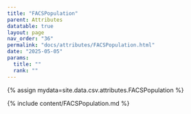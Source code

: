 ```yaml
---
title: "FACSPopulation"
parent: Attributes
datatable: true
layout: page
nav_order: "36"
permalink: "docs/attributes/FACSPopulation.html"
date: "2025-05-05"
params:
  title: ""
  rank: ""
---
```

{% assign mydata=site.data.csv.attributes.FACSPopulation %} 

{% include content/FACSPopulation.md %}
